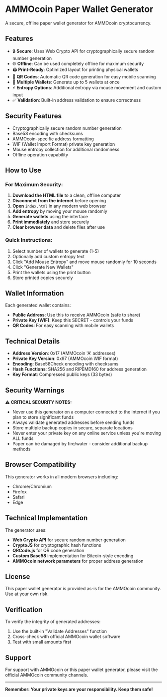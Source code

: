 # AMMOcoin Paper Wallet Generator

A secure, offline paper wallet generator for AMMOcoin cryptocurrency.

## Features

- 🔒 **Secure**: Uses Web Crypto API for cryptographically secure random number generation
- 🌐 **Offline**: Can be used completely offline for maximum security
- 🖨️ **Print-Ready**: Optimized layout for printing physical wallets
- 📱 **QR Codes**: Automatic QR code generation for easy mobile scanning
- 🎯 **Multiple Wallets**: Generate up to 5 wallets at once
- ⚡ **Entropy Options**: Additional entropy via mouse movement and custom input
- ✅ **Validation**: Built-in address validation to ensure correctness

## Security Features

- Cryptographically secure random number generation
- Base58 encoding with checksums
- AMMOcoin-specific address formatting
- WIF (Wallet Import Format) private key generation
- Mouse entropy collection for additional randomness
- Offline operation capability

## How to Use

### For Maximum Security:

1. **Download the HTML file** to a clean, offline computer
2. **Disconnect from the internet** before opening
3. **Open** `index.html` in any modern web browser
4. **Add entropy** by moving your mouse randomly
5. **Generate wallets** using the interface
6. **Print immediately** and store securely
7. **Clear browser data** and delete files after use

### Quick Instructions:

1. Select number of wallets to generate (1-5)
2. Optionally add custom entropy text
3. Click "Add Mouse Entropy" and move mouse randomly for 10 seconds
4. Click "Generate New Wallets"
5. Print the wallets using the print button
6. Store printed copies securely

## Wallet Information

Each generated wallet contains:

- **Public Address**: Use this to receive AMMOcoin (safe to share)
- **Private Key (WIF)**: Keep this SECRET - controls your funds
- **QR Codes**: For easy scanning with mobile wallets

## Technical Details

- **Address Version**: 0x17 (AMMOcoin 'A' addresses)
- **Private Key Version**: 0x97 (AMMOcoin WIF format)
- **Encoding**: Base58Check encoding with checksums
- **Hash Functions**: SHA256 and RIPEMD160 for address generation
- **Key Format**: Compressed public keys (33 bytes)

## Security Warnings

⚠️ **CRITICAL SECURITY NOTES:**

- Never use this generator on a computer connected to the internet if you plan to store significant funds
- Always validate generated addresses before sending funds
- Store multiple backup copies in secure, separate locations
- Never enter your private key on any online service unless you're moving ALL funds
- Paper can be damaged by fire/water - consider additional backup methods

## Browser Compatibility

This generator works in all modern browsers including:
- Chrome/Chromium
- Firefox
- Safari
- Edge

## Technical Implementation

The generator uses:
- **Web Crypto API** for secure random number generation
- **CryptoJS** for cryptographic hash functions
- **QRCode.js** for QR code generation
- **Custom Base58** implementation for Bitcoin-style encoding
- **AMMOcoin network parameters** for proper address generation

## License

This paper wallet generator is provided as-is for the AMMOcoin community. Use at your own risk.

## Verification

To verify the integrity of generated addresses:
1. Use the built-in "Validate Addresses" function
2. Cross-check with official AMMOcoin wallet software
3. Test with small amounts first

## Support

For support with AMMOcoin or this paper wallet generator, please visit the official AMMOcoin community channels.

---

**Remember: Your private keys are your responsibility. Keep them safe!**